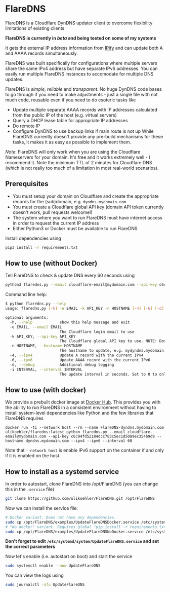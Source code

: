 # FlareDNS

FlareDNS is a Cloudflare DynDNS updater client to overcome flexibility limitations of existing clients

**FlareDNS is currently in *beta* and being tested on some of my systems**

It gets the external IP address information from [IPify](https://www.ipify.org/) and can update both A and AAAA records simultaneously.

FlareDNS was built specifically for configurations where multiple servers share the same IPv4 address but have separate IPv6 addresses. You can easily run multiple FlareDNS instances to accomodate for multiple DNS updates.

FlareDNS is *simple*, *reliable* and *transparent*. No huge DynDNS code bases to go through if you need to make adjustments - just a single file with not much code, reusable even if you need to do esoteric tasks like
* Update multiple separate AAAA records with IP addresses calculated from the public IP of the host (e.g. virtual servers)
* Query a DHCP lease table for appropriate IP addresses
* Do remote IP
* Configure DynDNS to use backup links if main route is not up
While FlareDNS currently doesn't provide any pre-build mechanisms for these tasks, it makes it as easy as possible to implement them.

*Note*: FlareDNS will only work when you are using the Cloudflare Nameservers for your domain. It's free and it works extremely well - I recommend it. Note the minimum TTL of 2 minutes for Cloudflare DNS (which is not really too much of a limitation in most real-world scenarios).

## Prerequisites

* You must setup your domain on Cloudflare and create the appropriate records for the (sub)domain, e.g. `dyndns.mydomain.com`
* You must create a Cloudflare global API key (domain API token currently doesn't work, pull requests welcome!)
* The system where you want to run FlareDNS must have internet access in order to request the current IP address 
* Either Python3 or Docker must be available to run FlareDNS

Install dependencies using
```sh
pip3 install -r requirements.txt
```

## How to use (without Docker)

Tell FlareDNS to check & update DNS every 60 seconds using

```sh
python3 flaredns.py --email cloudflare-email@mydomain.com --api-key c6c94fd52184dcc783c5ec1d5089ec354b9d9 --hostname dyndns.mydomain.com --ipv4 --ipv6 --interval 60
```

Command line help:
```sh
$ python flaredns.py --help
usage: flaredns.py [-h] -e EMAIL -k API_KEY -n HOSTNAME [-4] [-6] [-d] [-i INTERVAL]

optional arguments:
  -h, --help            show this help message and exit
  -e EMAIL, --email EMAIL
                        The Cloudflare login email to use
  -k API_KEY, --api-key API_KEY
                        The Cloudflare global API key to use. NOTE: Domain-specific API tokens will NOT work!
  -n HOSTNAME, --hostname HOSTNAME
                        The hostname to update, e.g. mydyndns.mydomain.com
  -4, --ipv4            Update A record with the current IPv4
  -6, --ipv6            Update AAAA record with the current IPv6
  -d, --debug           Additional debug logging
  -i INTERVAL, --interval INTERVAL
                        The update interval in seconds. Set to 0 to only update once. Strictly speaking the sleep time after any update attempt
```

## How to use (with docker)

We provide a prebuilt docker image at [Docker Hub](https://hub.docker.com/repository/docker/ulikoehler/flaredns).
This provides you with the ability to run FlareDNS in a consistent environment without having to install system-level dependencies like Python and the few libraries that FlareDNS requires

```
docker run -ti --network host --rm --name FlareDNS-dyndns.mydomain.com ulikoehler/flaredns:latest python flaredns.py --email cloudflare-email@mydomain.com --api-key c6c94fd52184dcc783c5ec1d5089ec354b9d9 --hostname dyndns.mydomain.com --ipv4 --ipv6 --interval 60
```

Note that `--network host` is enable IPv6 support on the container if and only if it is enabled on the host.

## How to install as a systemd service

In order to autostart, clone FlareDNS into /opt/FlareDNS (you can change this in the `.service` file)
```sh
git clone https://github.com/ulikoehler/FlareDNS.git /opt/FlareDNS
```

Now we can install the service file:
```sh
# Docker variant. Does not have any dependencies.
sudo cp /opt/FlareDNS/examples/UpdateFlareDNSDocker.service /etc/systemd/system/UpdateFlareDNS.service
# "No docker" variant. Requires global "pip install -r requirements.txt"!
sudo cp /opt/FlareDNS/examples/UpdateFlareDNSNoDocker.service /etc/systemd/system/UpdateFlareDNS.service
```

**Don't forget to edit `/etc/systemd/system/UpdateFlareDNS.service` and set the correct parameters**

Now let's enable (i.e. autostart on boot) and start the service
```sh
sudo systemctl enable --now UpdateFlareDNS
```

You can view the logs using

```sh
sudo journalctl -xfu UpdateFlareDNS
```
